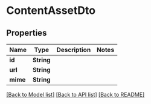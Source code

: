 # ContentAssetDto

## Properties

Name | Type | Description | Notes
------------ | ------------- | ------------- | -------------
**id** | **String** |  | 
**url** | **String** |  | 
**mime** | **String** |  | 

[[Back to Model list]](../README.md#documentation-for-models) [[Back to API list]](../README.md#documentation-for-api-endpoints) [[Back to README]](../README.md)


